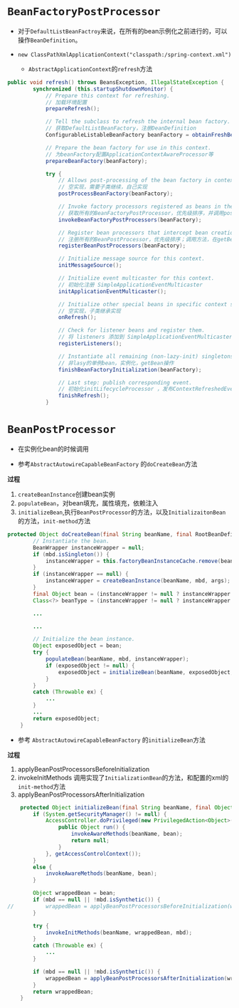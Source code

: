 
# `BeanFactoryPostProcessor`
* 对于`DefaultListBeanFactroy`来说，在所有的bean示例化之前进行的，可以操作`BeanDefinition`。

* `new ClassPathXmlApplicationContext("classpath:/spring-context.xml")`
    * `AbstractApplicationContext`的`refresh`方法
        

```java
public void refresh() throws BeansException, IllegalStateException {
		synchronized (this.startupShutdownMonitor) {
			// Prepare this context for refreshing. 
			// 加载环境配置
			prepareRefresh();

			// Tell the subclass to refresh the internal bean factory.
			// 获取DefaultListBeanFactory，注册DeanDefinition
			ConfigurableListableBeanFactory beanFactory = obtainFreshBeanFactory();

			// Prepare the bean factory for use in this context.
			// 为beanFactory配置ApplicationContextAwareProcessor等
			prepareBeanFactory(beanFactory);

			try {
				// Allows post-processing of the bean factory in context subclasses.
				// 空实现，需要子类继续，自己实现
				postProcessBeanFactory(beanFactory);

				// Invoke factory processors registered as beans in the context.
				// 获取所有的BeanFactoryPostProcessor，优先级排序，并调用postProcessBeanFactory方法
				invokeBeanFactoryPostProcessors(beanFactory);

				// Register bean processors that intercept bean creation.
				// 注册所有的BeanPostProcessor，优先级排序；调用方法，在getBean时触发。
				registerBeanPostProcessors(beanFactory);

				// Initialize message source for this context.
				initMessageSource();

				// Initialize event multicaster for this context.
				// 初始化注册 SimpleApplicationEventMulticaster
				initApplicationEventMulticaster();

				// Initialize other special beans in specific context subclasses.
				// 空实现，子类继承实现
				onRefresh();

				// Check for listener beans and register them.
				// 将 listeners 添加到 SimpleApplicationEventMulticaster中
				registerListeners();

				// Instantiate all remaining (non-lazy-init) singletons.
				// 非lasy的单例bean，实例化，getBean操作
				finishBeanFactoryInitialization(beanFactory);

				// Last step: publish corresponding event.
				// 初始化initLifecycleProcessor ，发布ContextRefreshedEvent事件
				finishRefresh();
			}
```


# `BeanPostProcessor`

* 在实例化bean的时候调用

* 参考`AbstractAutowireCapableBeanFactory` 的`doCreateBean`方法

**过程** 
1. `createBeanInstance`创建bean实例
2. `populateBean`，对bean填充，属性填充，依赖注入
3. `initializeBean`,执行`BeanPostProcessor`的方法，以及`InitializaitonBean`的方法，`init-method`方法

```java
protected Object doCreateBean(final String beanName, final RootBeanDefinition mbd, final Object[] args) {
		// Instantiate the bean.
		BeanWrapper instanceWrapper = null;
		if (mbd.isSingleton()) {
			instanceWrapper = this.factoryBeanInstanceCache.remove(beanName);
		}
		if (instanceWrapper == null) {
			instanceWrapper = createBeanInstance(beanName, mbd, args);
		}
		final Object bean = (instanceWrapper != null ? instanceWrapper.getWrappedInstance() : null);
		Class<?> beanType = (instanceWrapper != null ? instanceWrapper.getWrappedClass() : null);

		...

		...

		// Initialize the bean instance.
		Object exposedObject = bean;
		try {
			populateBean(beanName, mbd, instanceWrapper);
			if (exposedObject != null) {
				exposedObject = initializeBean(beanName, exposedObject, mbd);
			}
		}
		catch (Throwable ex) {
			...
		}
		...
		return exposedObject;
	}
```


* 参考 `AbstractAutowireCapableBeanFactory` 的`initializeBean`方法

**过程**
1. applyBeanPostProcessorsBeforeInitialization
2. invokeInitMethods 调用实现了`InitializationBean`的方法，和配置的xml的`init-method`方法
3. applyBeanPostProcessorsAfterInitialization

```java
	protected Object initializeBean(final String beanName, final Object bean, RootBeanDefinition mbd) {
		if (System.getSecurityManager() != null) {
			AccessController.doPrivileged(new PrivilegedAction<Object>() {
				public Object run() {
					invokeAwareMethods(beanName, bean);
					return null;
				}
			}, getAccessControlContext());
		}
		else {
			invokeAwareMethods(beanName, bean);
		}

		Object wrappedBean = bean;
		if (mbd == null || !mbd.isSynthetic()) {
//			wrappedBean = applyBeanPostProcessorsBeforeInitialization(wrappedBean, beanName);
		}

		try {
			invokeInitMethods(beanName, wrappedBean, mbd);
		}
		catch (Throwable ex) {
			...
		}

		if (mbd == null || !mbd.isSynthetic()) {
			wrappedBean = applyBeanPostProcessorsAfterInitialization(wrappedBean, beanName);
		}
		return wrappedBean;
	}
```